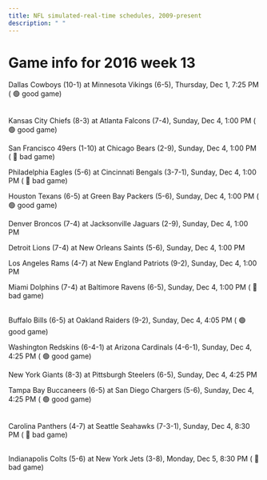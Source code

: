 ```yaml
---
title: NFL simulated-real-time schedules, 2009-present
description: " "
---
```


# Game info for 2016 week 13

Dallas Cowboys (10-1) at Minnesota Vikings (6-5), Thursday, Dec 1, 7:25 PM (	:green_circle: good game)

<br/>Kansas City Chiefs (8-3) at Atlanta Falcons (7-4), Sunday, Dec 4, 1:00 PM (	:green_circle: good game)

San Francisco 49ers (1-10) at Chicago Bears (2-9), Sunday, Dec 4, 1:00 PM (	:red_circle: bad game)

Philadelphia Eagles (5-6) at Cincinnati Bengals (3-7-1), Sunday, Dec 4, 1:00 PM (	:red_circle: bad game)

Houston Texans (6-5) at Green Bay Packers (5-6), Sunday, Dec 4, 1:00 PM (	:green_circle: good game)

Denver Broncos (7-4) at Jacksonville Jaguars (2-9), Sunday, Dec 4, 1:00 PM

Detroit Lions (7-4) at New Orleans Saints (5-6), Sunday, Dec 4, 1:00 PM

Los Angeles Rams (4-7) at New England Patriots (9-2), Sunday, Dec 4, 1:00 PM

Miami Dolphins (7-4) at Baltimore Ravens (6-5), Sunday, Dec 4, 1:00 PM (	:red_circle: bad game)

<br/>Buffalo Bills (6-5) at Oakland Raiders (9-2), Sunday, Dec 4, 4:05 PM (	:green_circle: good game)

Washington Redskins (6-4-1) at Arizona Cardinals (4-6-1), Sunday, Dec 4, 4:25 PM (	:green_circle: good game)

New York Giants (8-3) at Pittsburgh Steelers (6-5), Sunday, Dec 4, 4:25 PM

Tampa Bay Buccaneers (6-5) at San Diego Chargers (5-6), Sunday, Dec 4, 4:25 PM (	:green_circle: good game)

<br/>Carolina Panthers (4-7) at Seattle Seahawks (7-3-1), Sunday, Dec 4, 8:30 PM (	:red_circle: bad game)

<br/>Indianapolis Colts (5-6) at New York Jets (3-8), Monday, Dec 5, 8:30 PM (	:red_circle: bad game)

